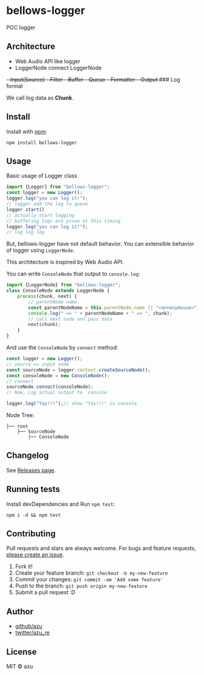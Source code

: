 # bellows-logger

POC logger 

## Architecture

- Web Audio API like logger
- LoggerNode connect LoggerNode

<del>
- Input(Source)
- Filter
- Buffer
- Queue
- Formatter
- Output
</del>
### Log format

We call log data as **Chunk**.

## Install

Install with [npm](https://www.npmjs.com/):

    npm install bellows-logger

## Usage

Basic usage of Logger class

```js
import {Logger} from "bellows-logger";
const logger = new Logger();
logger.log("you can log it!");
// logger add the log to queue
logger.start()
// actually start logging
// buffering logs are prune at this timing
logger.log("you can log it!");
// log log log
```

But, bellows-logger have not default behavior.
You can extensible behavior of logger using `LoggerNode`.

This architecture is inspired by Web Audio API.

You can write `ConsoleNode` that output to `console.log`:

```js
import {LoggerNode} from "bellows-logger";
class ConsoleNode extends LoggerNode {
    process(chunk, next) {
        // parentNode name
        const parentNodeName = this.parentNode.name || "<annonymouse>";
        console.log(" => " + parentNodeName + " => ", chunk);
        // call next node and pass data
        next(chunk);
    }
}
```

And use the `ConsoleNode` by `connect` method:

```js
const logger = new Logger();
// source == input node
const sourceNode = logger.context.createSourceNode();
const consoleNode = new ConsoleNode();
// connect
sourceNode.connect(consoleNode);
// Now, Log actual output to `console`

logger.log("Yay!!!");// show "Yay!!!" in console
```

Node Tree:

```
├── root
	├── SourceNode
		├── ConsoleNode
```

## Changelog

See [Releases page](https://github.com/azu/bellows-logger/releases).

## Running tests

Install devDependencies and Run `npm test`:

    npm i -d && npm test

## Contributing

Pull requests and stars are always welcome.
For bugs and feature requests, [please create an issue](https://github.com/azu/bellows-logger/issues).

1. Fork it!
2. Create your feature branch: `git checkout -b my-new-feature`
3. Commit your changes: `git commit -am 'Add some feature'`
4. Push to the branch: `git push origin my-new-feature`
5. Submit a pull request :D

## Author

- [github/azu](https://github.com/azu)
- [twitter/azu_re](http://twitter.com/azu_re)

## License

MIT © azu
